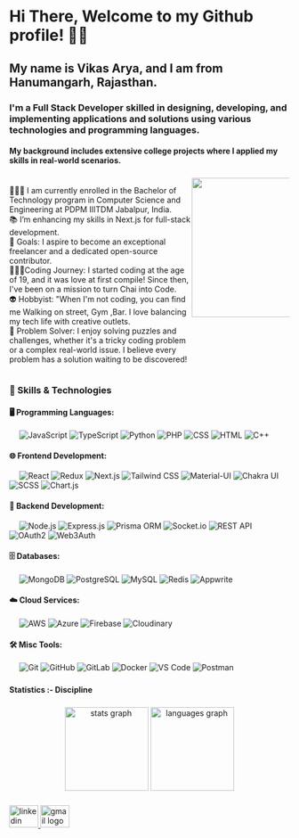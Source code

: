 <h1 align="left">Hi There, Welcome to my Github profile! 👋🏻</h1>

### 

<h2 align="left">My name is Vikas Arya, and I am from Hanumangarh, Rajasthan.</h2>

###

<h3 align="left">I'm a Full Stack Developer skilled in designing, developing, and implementing applications and solutions using various technologies and programming languages.</h3>
<h4 align="left">My background includes extensive college projects where I applied my skills in real-world scenarios.</h4>

###

<!-- Aligning the text to the left and the GIF to the right using flexbox -->
<div style="display: flex; justify-content: space-between; align-items: flex-start; width: 100%;">

  <!-- Content on the left side -->
  <div style="text-align: left; width: 65%;">
    <p>🧑🏻‍🎓 I am currently enrolled in the Bachelor of Technology program in Computer Science and Engineering at PDPM IIITDM Jabalpur, India.<br>📚 I’m enhancing my skills in Next.js for full-stack development.<br>🎯 Goals: I aspire to become an exceptional freelancer and a dedicated open-source contributor.<br>🧑🏻‍💻Coding Journey: I started coding at the age of 19, and it was love at first compile! Since then, I've been on a mission to turn Chai into Code.<br>👽 Hobbyist: "When I'm not coding, you can find me Walking on street, Gym ,Bar. I love balancing my tech life with creative outlets.<br>🎲 Problem Solver: I enjoy solving puzzles and challenges, whether it's a tricky coding problem or a complex real-world issue. I believe every problem has a solution waiting to be discovered!</p>
  </div>
  
  <!-- GIF on the right side -->
  <div style="text-align: right; width: 35%;">
    <img src="https://user-images.githubusercontent.com/74038190/219923809-b86dc415-a0c2-4a38-bc88-ad6cf06395a8.gif" width="250" height="250" alt="GIF" />
  </div>
</div>

###

### 🚀 Skills & Technologies

#### 🖥️ Programming Languages:
&emsp;
![JavaScript](https://img.shields.io/badge/-JavaScript-000?&logo=JavaScript)
![TypeScript](https://img.shields.io/badge/-TypeScript-000?&logo=TypeScript&logoColor=007ACC)
![Python](https://img.shields.io/badge/-Python-000?&logo=Python)
![PHP](https://img.shields.io/badge/-PHP-000?&logo=PHP)
![CSS](https://img.shields.io/badge/-CSS-000?&logo=CSS3)
![HTML](https://img.shields.io/badge/-HTML-000?&logo=HTML5)
![C++](https://img.shields.io/badge/-C++-000?&logo=C%2B%2B)
#### 🌐 Frontend Development:
&emsp;
![React](https://img.shields.io/badge/-React-000?&logo=React)
![Redux](https://img.shields.io/badge/-Redux-000?&logo=Redux)
![Next.js](https://img.shields.io/badge/-Next.js-000?&logo=Next.js)
![Tailwind CSS](https://img.shields.io/badge/-Tailwind%20CSS-000?&logo=Tailwind-CSS)
![Material-UI](https://img.shields.io/badge/-Material--UI-000?&logo=Material-UI)
![Chakra UI](https://img.shields.io/badge/-Chakra%20UI-000?&logo=Chakra-UI)
![SCSS](https://img.shields.io/badge/-SCSS-000?&logo=Sass)
![Chart.js](https://img.shields.io/badge/-Chart.js-000?&logo=Chart.js)

#### 🔧 Backend Development:
&emsp;
![Node.js](https://img.shields.io/badge/-Node.js-000?&logo=Node.js)
![Express.js](https://img.shields.io/badge/-Express.js-000?&logo=Express)
![Prisma ORM](https://img.shields.io/badge/-Prisma-000?&logo=Prisma)
![Socket.io](https://img.shields.io/badge/-Socket.io-000?&logo=Socket.io)
![REST API](https://img.shields.io/badge/-REST%20API-000?&logo=API)
![OAuth2](https://img.shields.io/badge/-OAuth2-000?&logo=OAuth)
![Web3Auth](https://img.shields.io/badge/-Web3Auth-000?&logo=Web3.js)

#### 🗄️ Databases:
&emsp;
![MongoDB](https://img.shields.io/badge/-MongoDB-000?&logo=MongoDB)
![PostgreSQL](https://img.shields.io/badge/-PostgreSQL-000?&logo=PostgreSQL)
![MySQL](https://img.shields.io/badge/-MySQL-000?&logo=MySQL)
![Redis](https://img.shields.io/badge/-Redis-000?&logo=Redis)
![Appwrite](https://img.shields.io/badge/-Appwrite-000?&logo=Appwrite)

#### ☁️ Cloud Services:
&emsp;
![AWS](https://img.shields.io/badge/-AWS-000?&logo=Amazon-AWS)
![Azure](https://img.shields.io/badge/-Azure-000?&logo=Microsoft-Azure)
![Firebase](https://img.shields.io/badge/-Firebase-000?&logo=Firebase)
![Cloudinary](https://img.shields.io/badge/-Cloudinary-000?&logo=Cloudinary)

#### 🛠️ Misc Tools:
&emsp;
![Git](https://img.shields.io/badge/-Git-000?&logo=Git)
![GitHub](https://img.shields.io/badge/-GitHub-000?&logo=GitHub)
![GitLab](https://img.shields.io/badge/-GitLab-000?&logo=GitLab)
![Docker](https://img.shields.io/badge/-Docker-000?&logo=Docker)
![VS Code](https://img.shields.io/badge/-VS%20Code-000?&logo=Visual-Studio-Code)
![Postman](https://img.shields.io/badge/-Postman-000?&logo=Postman)

###

<h4 align="left">Statistics :- Discipline</h4>

###

<div align="center">
  <img src="https://github-readme-stats.vercel.app/api?username=vikasutf8&hide_title=false&hide_rank=false&show_icons=true&include_all_commits=true&count_private=true&disable_animations=false&theme=dracula&locale=en&hide_border=false&order=1" height="150" alt="stats graph"  />
  <img src="https://github-readme-stats.vercel.app/api/top-langs?username=vikasutf8&locale=en&hide_title=false&layout=compact&card_width=320&langs_count=5&theme=dracula&hide_border=false&order=2" height="150" alt="languages graph"  />
</div>

###

<div align="left">
  <a href="https://www.linkedin.com/in/vikas-arya-3a9177229/" target="_blank">
    <img src="https://raw.githubusercontent.com/maurodesouza/profile-readme-generator/master/src/assets/icons/social/linkedin/default.svg" width="52" height="40" alt="linkedin logo"  />
  </a>
  <a href="mailto:vikasarya1889@gmail.com" target="_blank">
    <img src="https://raw.githubusercontent.com/maurodesouza/profile-readme-generator/master/src/assets/icons/social/gmail/default.svg" width="52" height="40" alt="gmail logo"  />
  </a>
</div>

